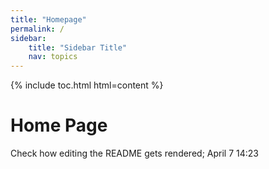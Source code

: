 ```yaml
---
title: "Homepage"
permalink: /
sidebar:
    title: "Sidebar Title"
    nav: topics
---
```


{% include toc.html html=content %}

# Home Page

Check how editing the README gets rendered; April 7 14:23

